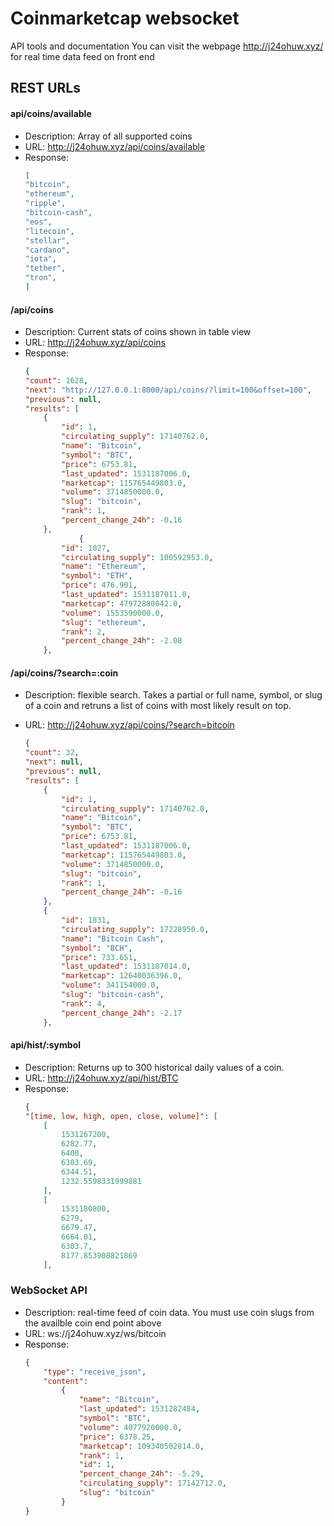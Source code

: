 # Coinmarketcap websocket
API tools and documentation
You can visit the webpage http://j24ohuw.xyz/ for real time data feed on front end


## REST URLs

#### api/coins/available  
- Description: Array of all supported coins
- URL: http://j24ohuw.xyz/api/coins/available
- Response: 
    ```JSON
    [
    "bitcoin",
    "ethereum",
    "ripple",
    "bitcoin-cash",
    "eos",
    "litecoin",
    "stellar",
    "cardano",
    "iota",
    "tether",
    "tron",
    ]

    ```
    
#### /api/coins 
- Description: Current stats of coins shown in table view
- URL: http://j24ohuw.xyz/api/coins
- Response:
    ```JSON
    {
    "count": 1628,
    "next": "http://127.0.0.1:8000/api/coins/?limit=100&offset=100",
    "previous": null,
    "results": [
        {
            "id": 1,
            "circulating_supply": 17140762.0,
            "name": "Bitcoin",
            "symbol": "BTC",
            "price": 6753.81,
            "last_updated": 1531187006.0,
            "marketcap": 115765449803.0,
            "volume": 3714850000.0,
            "slug": "bitcoin",
            "rank": 1,
            "percent_change_24h": -0.16
        },
                {
            "id": 1027,
            "circulating_supply": 100592953.0,
            "name": "Ethereum",
            "symbol": "ETH",
            "price": 476.901,
            "last_updated": 1531187011.0,
            "marketcap": 47972880042.0,
            "volume": 1553590000.0,
            "slug": "ethereum",
            "rank": 2,
            "percent_change_24h": -2.08
        },
 
    ```
#### /api/coins/?search=:coin  
- Description: flexible search. Takes a partial or full name, symbol, or slug of a coin and retruns a list of coins with most likely result on top.

- URL: http://j24ohuw.xyz/api/coins/?search=bitcoin
    ```JSON
    {
    "count": 32,
    "next": null,
    "previous": null,
    "results": [
        {
            "id": 1,
            "circulating_supply": 17140762.0,
            "name": "Bitcoin",
            "symbol": "BTC",
            "price": 6753.81,
            "last_updated": 1531187006.0,
            "marketcap": 115765449803.0,
            "volume": 3714850000.0,
            "slug": "bitcoin",
            "rank": 1,
            "percent_change_24h": -0.16
        },
        {
            "id": 1831,
            "circulating_supply": 17228950.0,
            "name": "Bitcoin Cash",
            "symbol": "BCH",
            "price": 733.651,
            "last_updated": 1531187014.0,
            "marketcap": 12640036396.0,
            "volume": 341154000.0,
            "slug": "bitcoin-cash",
            "rank": 4,
            "percent_change_24h": -2.17
        },

    ```
#### api/hist/:symbol 
- Description: Returns up to 300 historical daily values of a coin. 
- URL: http://j24ohuw.xyz/api/hist/BTC
- Response: 
    ```JSON
    {
    "[time, low, high, open, close, volume]": [
        [
            1531267200,
            6282.77,
            6400,
            6303.69,
            6344.51,
            1232.5598331999881
        ],
        [
            1531180800,
            6279,
            6679.47,
            6664.01,
            6303.7,
            8177.853908821869
        ],

    ```
### WebSocket API
- Description: real-time feed of coin data. You must use coin slugs from the availble coin end point above
- URL: ws://j24ohuw.xyz/ws/bitcoin
- Response: 
    ```JSON
    {
        "type": "receive_json", 
        "content": 
            {
                "name": "Bitcoin", 
                "last_updated": 1531282484, 
                "symbol": "BTC", 
                "volume": 4077920000.0, 
                "price": 6378.25, 
                "marketcap": 109340502814.0, 
                "rank": 1, 
                "id": 1, 
                "percent_change_24h": -5.29, 
                "circulating_supply": 17142712.0, 
                "slug": "bitcoin"
            }
    }
    ```

